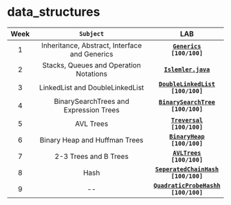 # data_structures

| Week | **`Subject`** | LAB |
|:----:|:-------:|:-----:|
|1|Inheritance, Abstract, Interface and Generics|[**`Generics`**](./data/lab/week_1)<br>**`[100/100]`** |
|2|Stacks, Queues and Operation Notations|[**`Islemler.java`**]()|
|3|LinkedList and DoubleLinkedList|[**`DoubleLinkedList`**]()<br>**`[100/100]`** |
|4|BinarySearchTrees and Expression Trees|[**`BinarySearchTree`**]()<br>**`[100/100]`**|
|5|AVL Trees|[**`Treversal`**]()<br>**`[100/100]`** |[**`ExpressionTree`**]()<br>**`[100/100]`**|
|6|Binary Heap and Huffman Trees|[**`BinaryHeap`**]()<br>**`[100/100]`** |
|7|2-3 Trees and B Trees| [**`AVLTrees`**]()<br>**`[100/100]`** |
|8|Hash| [**`SeperatedChainHash`**]()<br>**`[100/100]`** |
|9| -- | [**`QuadraticProbeHashh`**]()<br>**`[100/100]`** |


